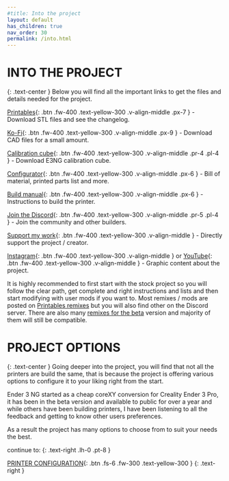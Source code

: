 ```yaml
---
#title: Into the project
layout: default
has_children: true
nav_order: 30
permalink: /into.html
---
```

# INTO THE PROJECT
{: .text-center }
Below you will find all the important links to get the files and details needed for the project.

[Printables]{: .btn .fw-400 .text-yellow-300 .v-align-middle .px-7 } - Download STL files and see the changelog.

[Ko-Fi]{: .btn .fw-400 .text-yellow-300 .v-align-middle .px-9 } - Download CAD files for a small amount.

[Calibration cube]{: .btn .fw-400 .text-yellow-300 .v-align-middle .pr-4 .pl-4 } - Download E3NG calibration cube.

[Configurator]{: .btn .fw-400 .text-yellow-300 .v-align-middle .px-6 } - Bill of material, printed parts list and more.

[Build manual]{: .btn .fw-400 .text-yellow-300 .v-align-middle .px-6 } - Instructions to build the printer.

[Join the Discord]{: .btn .fw-400 .text-yellow-300 .v-align-middle .pr-5 .pl-4 } - Join the community and other builders.

[Support my work]{: .btn .fw-400 .text-yellow-300 .v-align-middle } - Directly support the project / creator.

[Instagram]{: .btn .fw-400 .text-yellow-300 .v-align-middle } or [YouTube]{: .btn .fw-400 .text-yellow-300 .v-align-middle } - Graphic content about the project.

It is highly recommended to first start with the stock project so you will follow the clear path, get complete and right instructions and lists and then start modifying with user mods if you want to.
Most remixes / mods are posted on [Printables remixes] but you will also find other on the Discord server. There are also many [remixes for the beta] version and majority of them will still be compatible.

# PROJECT OPTIONS
{: .text-center }
Going deeper into the project, you will find that not all the printers are build the same, that is because the project is offering various options to configure it to your liking right from the start.

Ender 3 NG started as a cheap coreXY conversion for Creality Ender 3 Pro, it has been in the beta version and available to public for over a year and while others have been building printers, I have been listening to all the feedback and getting to know other users preferences.

As a result the project has many options to choose from to suit your needs the best.

continue to:
{: .text-right .lh-0 .pt-8 }

[PRINTER CONFIGURATION]{: .btn .fs-6 .fw-300 .text-yellow-300 }
{: .text-right }

[Printables]: https://www.printables.com/en/model/922401
[Ko-Fi]: https://ko-fi.com/s/f1be48e43a
[Calibration cube]: https://www.printables.com/en/model/478403
[Configurator]: https://rh3d.xyz/E3NG_v1_2/advanced/config
[Build manual]: https://rh3d.xyz/E3NG_v1_2/standard/build_guide
[Join the Discord]: https://discord.com/invite/Zkvu6uu2AR
[Instagram]: https://www.instagram.com/RH3D_cz
[YouTube]: https://www.youtube.com/@RH3D_cz?sub_confirmation=1
[Support my work]: https://rh3d.xyz/donate.html
[Printables remixes]: https://www.printables.com/en/model/922401/remixes
[remixes for the beta]: https://www.printables.com/en/model/469280/remixes
[Printer configuration]: https://rh3d.xyz/E3NG_v1_2/advanced/config
